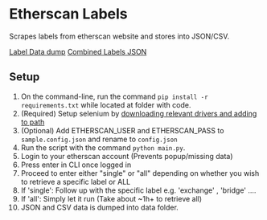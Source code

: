 # Etherscan Labels

Scrapes labels from etherscan website and stores into JSON/CSV.

[Label Data dump](https://github.com/brianleect/etherscan-labels/tree/main/data)
[Combined Labels JSON](https://github.com/brianleect/etherscan-labels/blob/main/data/combinedLabels.json)

## Setup
1. On the command-line, run the command `pip install -r requirements.txt` while located at folder with code.
1. (Required) Setup selenium by [downloading relevant drivers and adding to path](https://www.selenium.dev/documentation/webdriver/getting_started/install_drivers/)
1. (Optional) Add ETHERSCAN_USER and ETHERSCAN_PASS to `sample.config.json` and rename to `config.json`
1. Run the script with the command `python main.py`.
1. Login to your etherscan account (Prevents popup/missing data)
1. Press enter in CLI once logged in
1. Proceed to enter either "single" or "all" depending on whether you wish to retrieve a specific label or ALL
1. If 'single': Follow up with the specific label e.g. 'exchange' , 'bridge' ....
1. If 'all': Simply let it run (Take about ~1h+ to retrieve all)
1. JSON and CSV data is dumped into data folder.
